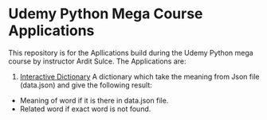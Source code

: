 # Udemy Python Mega Course Applications

This repository is for the Apllications build during the Udemy Python mega course by instructor Ardit Sulce.
The Applications are:
1. [Interactive Dictionary](https://github.com/VivekKumarSingh07/Udemy_Python_Mega_Course_Applications/tree/master/Application%201:%20Interactive%20Dictionary) A dictionary which take the meaning from Json file (data.json) and give the following result:
- Meaning of word if it is there in data.json file.
- Related word if exact word is not found.
